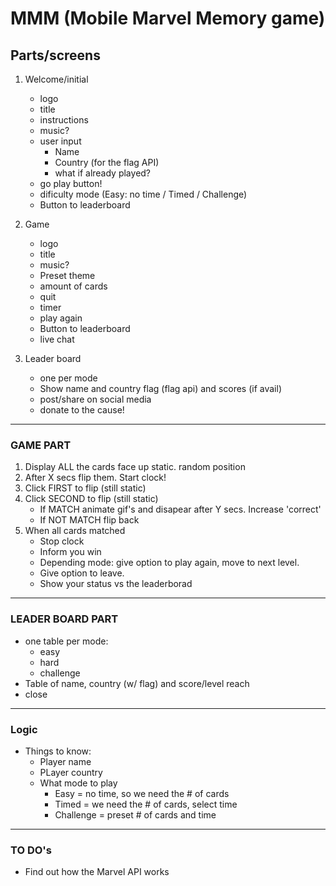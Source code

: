 # MMM (Mobile Marvel Memory game)

## Parts/screens

1. Welcome/initial
	- logo
	- title
	- instructions
	- music?
	- user input
		- Name
		- Country (for the flag API)
		- what if already played?
	- go play button!
	- dificulty mode (Easy: no time / Timed / Challenge)
	- Button to leaderboard


2. Game
	- logo
	- title
	- music?
	- Preset theme
	- amount of cards
	- quit
	- timer
	- play again
	- Button to leaderboard
	+ live chat


3. Leader board
	- one per mode
	- Show name and country flag (flag api) and scores (if avail)

	+ post/share on social media
	+ donate to the cause!


----------------
### GAME PART

1. Display ALL the cards face up static. random position
2. After X secs flip them. Start clock!
3. Click FIRST to flip (still static)
4. Click SECOND to flip (still static)
	+ If MATCH animate gif's and disapear after Y secs. Increase 'correct'
	+ If NOT MATCH flip back
5. When all cards matched
	+ Stop clock
	+ Inform you win
	+ Depending mode: give option to play again, move to next level.
	+ Give option to leave.
	+ Show your status vs the leaderborad

-------------------
### LEADER BOARD PART
- one table per mode:
	+ easy
	+ hard
	+ challenge
- Table of name, country (w/ flag) and score/level reach
- close


--------
### Logic

- Things to know:
	- Player name
	- PLayer country
	- What mode to play
		- Easy = no time, so we need the # of cards
		- Timed =  we need the # of cards, select time
		- Challenge = preset # of cards and time


----
### TO DO's

- Find out how the Marvel API works
